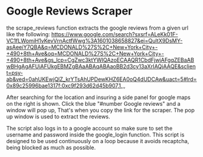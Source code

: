 # Google Reviews Scraper
the scrape_reviews function extracts the google reviews from a given url like the following:
https://www.google.com/search?sxsrf=ALeKk01F-VC1fLWomiH1vKevVrnActfWwg%3A1601038658827&ei=QultX9DsMY-asAeeiY7QBA&q=MCDONALD%27S%2C+New+York+City+-+490+8th+Ave&oq=MCDONALD%27S%2C+New+York+City+-+490+8th+Ave&gs_lcp=CgZwc3ktYWIQAzoECAAQR1CbdFjwjAFgqZEBaABwBHgAgAFUiAFUkgEBMZgBAaABAqABAaoBB2d3cy13aXrIAQjAAQE&sclient=psy-ab&ved=0ahUKEwjQlZ_krYTsAhUPDewKHZ6EA0oQ4dUDCAw&uact=5#lrd=0x89c25996bae1317f:0xc9f293d62d45b907,1,,,

After searching for the location and insuring a side panel for google maps on the right is shown. Click the blue "#number Google reviews" and a window will pop up, That's when you copy the link for the scraper.
The pop up window is used to extract the reviews.

The script also logs in to a google account so make sure to set the username and password inside the google_login function.
This script is designed to be used continuously on a loop because it avoids recaptcha, being blocked as much as possible.
